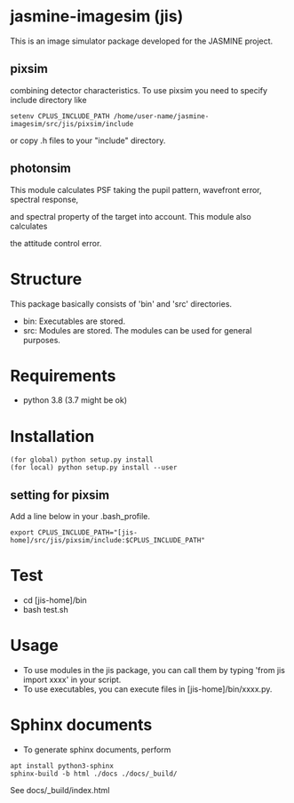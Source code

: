 # jasmine-imagesim (jis)
This is an image simulator package developed for the JASMINE project.

## pixsim
combining detector characteristics. To use pixsim you need to specify include directory like

```
setenv CPLUS_INCLUDE_PATH /home/user-name/jasmine-imagesim/src/jis/pixsim/include
```

or copy .h files to your "include" directory.

## photonsim
This module calculates PSF taking the pupil pattern, wavefront error, spectral response, 

and spectral property of the target into account. This module also calculates

the attitude control error.

# Structure
This package basically consists of 'bin' and 'src' directories.
- bin: Executables are stored.
- src: Modules are stored. The modules can be used for general purposes.

# Requirements
- python 3.8 (3.7 might be ok)

# Installation

```
(for global) python setup.py install
(for local) python setup.py install --user
```

## setting for pixsim
Add a line below in your .bash_profile.

```
export CPLUS_INCLUDE_PATH="[jis-home]/src/jis/pixsim/include:$CPLUS_INCLUDE_PATH"
```


# Test
- cd [jis-home]/bin
- bash test.sh

# Usage
- To use modules in the jis package, you can call them by typing 'from jis import xxxx' in your script.
- To use executables, you can execute files in [jis-home]/bin/xxxx.py.

# Sphinx documents
- To generate sphinx documents, perform

```
apt install python3-sphinx
sphinx-build -b html ./docs ./docs/_build/
```

See docs/_build/index.html